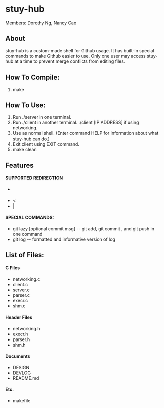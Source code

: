 # stuy-hub
Members: Dorothy Ng, Nancy Cao

## About ##
stuy-hub is a custom-made shell for Github usage. It has built-in special commands to make Github easier to use.
Only one user may access stuy-hub at a time to prevent merge conflicts from editing files.

## How To Compile: ##
1. make

## How To Use: ##
1. Run ./server in one terminal.
2. Run ./client in another terminal. ./client [IP ADDRESS] if using networking.
3. Use as normal shell. (Enter command HELP for information about what stuy-hub can do.)
4. Exit client using EXIT command.
5. make clean

## Features ##
#### SUPPORTED REDIRECTION ####
- >
- <
- |

#### SPECIAL COMMANDS: ####
- git lazy [optional commit msg]  --  git add, git commit <msg>, and git push in one command
- git log  --  formatted and informative version of log

## List of Files: ##
#### C Files ####
- networking.c
- client.c
- server.c
- parser.c
- execr.c
- shm.c

#### Header Files ####
- networking.h
- execr.h
- parser.h
- shm.h

#### Documents ####
- DESIGN
- DEVLOG
- README.md

#### Etc. ####
- makefile
